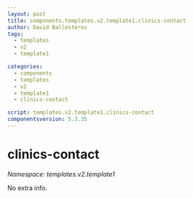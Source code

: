 ```yaml
---
layout: post
title: components.templates.v2.template1.clinics-contact
author: David Ballesteros
tags:
  - templates
  - v2
  - template1

categories:
  - components
  - templates
  - v2
  - template1
  - clinics-contact

script: templates.v2.template1.clinics-contact
componentsversion: 5.3.35
---
```

# clinics-contact

*Namespace: templates.v2.template1*

No extra info.